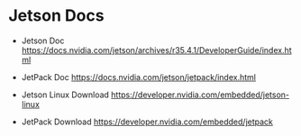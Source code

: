 # Jetson Docs
- Jetson Doc
https://docs.nvidia.com/jetson/archives/r35.4.1/DeveloperGuide/index.html

- JetPack Doc
https://docs.nvidia.com/jetson/jetpack/index.html

- Jetson Linux Download
https://developer.nvidia.com/embedded/jetson-linux

- JetPack Download
https://developer.nvidia.com/embedded/jetpack